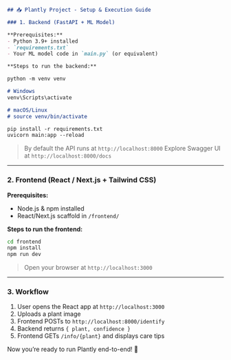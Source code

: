 ````markdown
## 📥 Plantly Project - Setup & Execution Guide

### 1. Backend (FastAPI + ML Model)

**Prerequisites:**
- Python 3.9+ installed  
- `requirements.txt`  
- Your ML model code in `main.py` (or equivalent)

**Steps to run the backend:**  

python -m venv venv

# Windows
venv\Scripts\activate

# macOS/Linux
# source venv/bin/activate

pip install -r requirements.txt
uvicorn main:app --reload
````

> By default the API runs at `http://localhost:8000`
> Explore Swagger UI at `http://localhost:8000/docs`

---

### 2. Frontend (React / Next.js + Tailwind CSS)

**Prerequisites:**

* Node.js & npm installed
* React/Next.js scaffold in `/frontend/`

**Steps to run the frontend:**

```bash
cd frontend
npm install
npm run dev
```

> Open your browser at `http://localhost:3000`

---

### 3. Workflow

1. User opens the React app at `http://localhost:3000`
2. Uploads a plant image
3. Frontend POSTs to `http://localhost:8000/identify`
4. Backend returns `{ plant, confidence }`
5. Frontend GETs `/info/{plant}` and displays care tips

Now you’re ready to run Plantly end-to-end! 🌱
